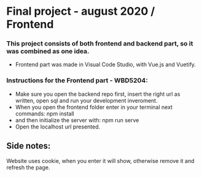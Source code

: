 # Final project - august 2020 / Frontend

### This project consists of both frontend and backend part, so it was combined as one idea. 
* Frontend part was made in Visual Code Studio, with Vue.js and Vuetify.


### Instructions for the Frontend part - WBD5204:
- Make sure you open the backend repo first, insert the right url as written, open sql and run your development inveroment.
- When you open the frontend folder enter in your terminal next commands:
npm install
- and then initialize the server with:
npm run serve
- Open the localhost url presented.

## Side notes:

Website uses cookie, when you enter it will show, otherwise remove it and refresh the page.




